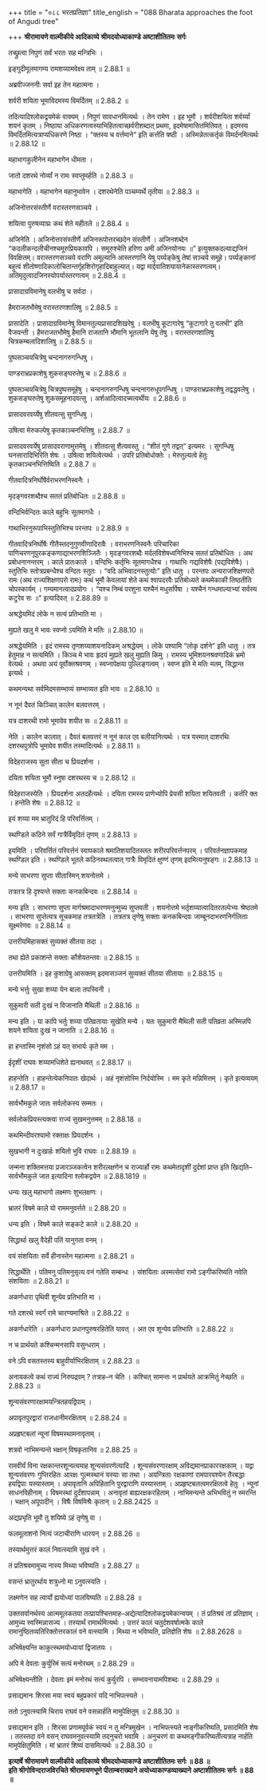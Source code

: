 +++
title = "०८८ भरतप्रतिज्ञा"
title_english = "088 Bharata approaches the foot of Angudi tree"

+++
**श्रीरामायणे वाल्मीकीये आदिकाव्ये श्रीमदयोध्याकाण्डे अष्टाशीतितमः सर्गः**

तच्छ्रुत्वा निपुणं सर्वं भरतः सह मन्त्रिभिः ।

इङ्गुदीमूलमागम्य रामशय्यामवेक्ष्य ताम् ॥ 2.88.1 ॥

अब्रवीज्जननीः सर्वा इह तेन महात्मना ।

शर्वरी शयिता भूमाविदमस्य विमर्दितम् ॥ 2.88.2 ॥

तदित्यादिश्लोकद्वयमेकं वाक्यम् । निपुणं सावधानमित्यर्थः । तेन रामेण । इह भूमौ । शर्वरीशयिता शर्वर्य्यां शयनं कृतम् । निष्ठाया अधिकरणत्वस्याभिहितत्वाच्छर्वरीशब्दात् प्रथमा, इदमेषामासितमितिवत् । इदमस्य विमर्दितमित्यत्राप्यधिकरणे निष्ठा । “क्तस्य च वर्त्तमाने” इति कर्त्तति षष्ठी । अस्मिन्नेतत्कर्तृकं विमर्दनमित्यर्थः ॥ 2.88.12 ॥

महाभागकुलीनेन महाभागेन धीमता ।

जातो दशरथे नोर्व्यां न रामः स्वप्तुमर्हति ॥ 2.88.3 ॥

महाभागेति । महाभागेन महानुभावेन । दशरथेनेति पञ्चम्यर्थे तृतीया ॥ 2.88.3 ॥

अजिनोत्तरसंस्तीर्णे वरास्तरणसञ्चये ।

शयित्वा पुरुषव्याघ्रः कथं शेते महीतले ॥ 2.88.4 ॥

अजिनेति । अजिनोत्तरसंस्तीर्णे अजिनरूपोत्तरच्छदेन संस्तीर्णे । अजिनशब्देन “कदलीकन्दलीचीनश्चमूरुप्रियकावपि । समूरुश्चेति हरिणा अमी अजिनयोनयः ॥” इत्युक्तकदल्याद्यजिनं विवक्षितम्। वरास्तरणसञ्चये वराणि अमूल्यानि आस्तरणानि येषु पर्य्यङ्केषु तेषां सञ्चये समूहे। पर्य्यङ्कानां बहुत्वं शीतोष्णादिकालोचितान्तर्गृहशिरोगृहादिबाहुल्यात्। यद्वा मार्द्दवातिशयायानेकास्तरणत्वम्। अतिमृदुत्वादजिनस्योपर्यास्तरणत्वम् ॥ 2.88.4 ॥

प्रासादाग्रविमानेषु वलभीषु च सर्वदा ।

हैमराजतभौमेषु वरास्तरणशालिषु ॥ 2.88.5 ॥

प्रासादेति । प्रासादाग्रविमानेषु विमानतुल्यप्रासादशिखरेषु । वलभीषु कूटागारेषु “कूटागारे तु वलभी” इति वैजयन्ती । हैमराजतभौमेषु हैमानि राजतानि भौमानि भूतलानि येषु तेषु । वरास्तरणशालिषु चित्रकम्बलादिशालिषु ॥ 2.88.5 ॥

पुष्पसञ्चयचित्रेषु चन्दनागरुगन्धिषु ।

पाण्डराभ्रप्रकाशेषु शुकसङ्घरुतेषु च ॥ 2.88.6 ॥

पुष्पसञ्चयचित्रेषु चित्रपुष्पसमूहेषु । चन्दनागरुगन्धिषु चन्दनागरुधूपगन्धिषु । पाण्डराभ्रप्रकाशेषु तद्वद्धवलेषु । शुकसङ्घरुतेषु शुकसमूहनादवत्सु । अर्शआदित्वादच्मत्वर्थीयः ॥ 2.88.6 ॥

प्रासादवरवर्य्येषु शीतवत्सु सुगन्धिषु ।

उषित्वा मेरुकल्पेषु कृतकाञ्चनभित्तिषु ॥ 2.88.7 ॥

प्रासादवरवर्येषु प्रासादवराणामुत्तमेषु । शीतवत्सु शैत्यवस्तु । “शीतं गुणे तद्वत्” इत्यमरः । सुगन्धिषु घनसारादिभिरिति शेषः । उषित्वा शयित्वेत्यर्थः । उपरि प्रतिबोधोक्तेः । मेरुतुल्यत्वे हेतुः कृतकाञ्चनभित्तिष्विति ॥ 2.88.7 ॥

गीतवादित्रनिर्घोषैर्वराभरणनिस्वनैः ।

मृदङ्गवरशब्दैश्च सततं प्रतिबोधितः ॥ 2.88.8 ॥

वन्दिभिर्वन्दितः काले बहुभिः सूतमागधैः ।

गाथाभिरनुरूपाभिस्तुतिभिश्च परन्तपः ॥ 2.88.9 ॥

गीतवादित्रनिर्घोषैः गीतैस्तदनुगुणवीणादिरावैः । वराभरणनिस्वनैः परिचारिका पाणिचरणनूपुरकङ्कणाद्याभरणशिञ्जितैः । मृदङ्गवरशब्दैः मर्दलविशेषध्वनिभिश्च सततं प्रतिबोधितः । अथ प्रबोधनानन्तरम् । काले प्रातःकाले । वन्दिभिः कर्तृभिः सूतमागधैश्च । गाथाभिः गद्यविशेषैः (पद्यविशेषैः) । स्तुतिभिः स्तोत्रप्रबन्धैश्च वन्दितः स्तुतः । “वदि अभिवादनस्तुत्योः” इति धातुः । परन्तपः अन्यराजशिक्षणपरो रामः (अथ राज्यशिक्षणपरो रामः) कथं भूमौ केवलायां शेते कथं श्वापदरवैः प्रतिबोध्यते कथमेकाकी तिष्ठतीति चोपस्कार्यम् । गम्यमानत्वादप्रयोगः । “यश्च निम्बं परशुना यश्चैनं मधुसर्पिषा । यश्चैनं गन्धमाल्याभ्यां सर्वस्य कटुरेव सः ॥” इत्यादिवत् ॥ 2.88.89 ॥

अश्रद्धेयमिदं लोके न सत्यं प्रतिभाति मा ।

मुह्यते खलु मे भावः स्वप्नो ऽयमिति मे मतिः ॥ 2.88.10 ॥

अश्रद्धेयमिति । इदं रामस्य तृणशय्याशयनादिकम् अश्रद्धेयम् । लोके पश्यामि “लोकृ दर्शने” इति धातुः । तत्र हेतुमाह न सत्यमिति । किञ्च मे भावः हृदयं मुह्यते खलु मुह्यति किमु । रामस्य भूमिशयनश्रवणादिकं भ्रमो वेत्यर्थः । अथवा अयं पूर्वोक्तश्रवणम् । स्वप्नापेक्षया पुल्लिङ्गत्वम् । स्वप्न इति मे मतिः मतम्, सिद्धान्त इत्यर्थः ।

कथमन्यथा सर्वमिदमसम्भाव्यं सम्भाव्यत इति भावः ॥ 2.88.10 ॥

न नूनं दैवतं किञ्चित् कालेन बलवत्तरम् ।

यत्र दाशरथी रामो भूमावेव शयीत सः ॥ 2.88.11 ॥

नेति । कालेन कालात् । दैवतं बलवत्तरं न नूनं काल एव बलीयानित्यर्थः । यत्र यस्मात् दाशरथिः दशरथपुत्रोपि भूमावेव शयीत तस्मादित्यर्थः ॥ 2.88.11 ॥

विदेहराजस्य सुता सीता च प्रियदर्शना ।

दयिता शयिता भूमौ स्नुषा दशरथस्य च ॥ 2.88.12 ॥

विदेहराजस्येति । प्रियदर्शना अतदर्हेत्यर्थः । दयिता रामस्य प्राणेभ्योपि प्रेयसी शयिता शयितवती । कर्तरि क्तः । हन्तेति शेषः ॥ 2.88.12 ॥

इयं शय्या मम भ्रातुरिदं हि परिवर्त्तितम् ।

स्थण्डिले कठिने सर्वं गात्रैर्विमृदितं तृणम् ॥ 2.88.13 ॥

इयमिति । परिवर्त्तितं परिवर्त्तनं स्वापकाले श्रमातिशयादितस्ततः शरीरपरिवर्त्तनपरम् । परिवर्तनज्ञापकमाह स्थण्डिल इति । स्थण्डिले भूतले कठिनस्थलत्वात् गात्रैः विमृदितं क्षुण्णं तृणम् इदमित्यनुषङ्गः ॥ 2.88.13 ॥

मन्ये साभरणा सुप्ता सीतास्मिन् शयनोत्तमे ।

तत्रतत्र हि दृश्यन्ते सक्ताः कनकबिन्दवः ॥ 2.88.14 ॥

मन्य इति । साभरणा सुप्ता मार्गश्रमादाभरणमनुन्मुच्य सुप्तवती । शयनोत्तमे भर्तृशय्यात्वादितरतल्पेभ्यः श्रेष्ठतमे । साभरणा सुप्तेत्यत्र सूचकमाह तत्रतत्रेति । तत्रतत्र तृणेषु सक्ताः कनकबिन्दवः जाम्बूनदाभरणनिर्गलिताः सूक्ष्मरेणवः ॥ 2.88.14 ॥

उत्तरीयमिहासक्तं सुव्यक्तं सीतया तदा ।

तथा ह्येते प्रकाशन्ते सक्ताः कौशेयतन्तवः ॥ 2.88.15 ॥

उत्तरीयमिति । इह कुशाग्रेषु आसक्तम् इदमासञ्जनं सुव्यक्तं सीतया सीतायाः ॥ 2.88.15 ॥

मन्ये भर्त्तुः सुखा शय्या येन बाला तपस्विनी ।

सुकुमारी सती दुःखं न विजानाति मैथिली ॥ 2.88.16 ॥

मन्य इति । या कापि भर्तुः शय्या पतिव्रतायाः सुखेति मन्ये । यतः सुकुमारी मैथिली सती पतिव्रता अस्मिन्नपि शयने शयिता दुःखं न जानाति ॥ 2.88.16 ॥

हा हन्तास्मि नृशंसो ऽहं यत् सभार्यः कृते मम ।

ईदृशीं राघवः शय्यामधिशेते ह्यनाथवत् ॥ 2.88.17 ॥

हाहन्तेति । हाहन्तेत्येकनिपातः खेदार्थः । अहं नृशंसोस्मि निर्दयोस्मि । मम कृते मन्निमित्तम् । कृते इत्यव्ययम् ॥ 2.88.17 ॥

सार्वभौमकुले जातः सर्वलोकस्य सम्मतः ।

सर्वलोकप्रियस्त्यक्त्वा राज्यं सुखमनुत्तमम् ॥ 2.88.18 ॥

कथमिन्दीवरश्यामो रक्ताक्षः प्रियदर्शनः ।

सुखभागी न दुःखार्हः शयितो भुवि राघवः ॥ 2.88.19 ॥

जन्मना शक्तिमत्तया प्रजारञ्जकत्वेन शरीरलक्षणेन च राज्यार्हो रामः कथमेतादृशीं दुर्दशां प्राप्त इति खिद्यति–सार्वभौमकुले जात इत्यादिना श्लोकद्वयेन ॥ 2.88.1819 ॥

धन्यः खलु महाभागो लक्ष्मणः शुभलक्षणः ।

भ्रातरं विषमे काले यो राममनुवर्त्तते ॥ 2.88.20 ॥

धन्य इति । विषमे काले सङ्कटे काले ॥ 2.88.20 ॥

सिद्धार्था खलु वैदेही पतिं यानुगता वनम् ।

वयं संशयिताः सर्वे हीनास्तेन महात्मना ॥ 2.88.21 ॥

सिद्धार्थेति । पतिमनु पतिमनुसृत्य वनं गतेति सम्बन्धः । संशयिताः अस्मत्सेवां रामो ऽङ्गीकरिष्यति नवेति संशयिताः ॥ 2.88.21 ॥

अकर्णधारा पृथिवी शून्येव प्रतिभाति मा ।

गते दशरथे स्वर्गं रामे चारण्यमाश्रिते ॥ 2.88.22 ॥

अकर्णधारेति । अकर्णधारा प्रधानपुरुषरहितेति यावत् । अत एव शून्येव प्रतिभाति ॥ 2.88.22 ॥

न च प्रार्थयते कश्चिन्मनसापि वसुन्धराम् ।

वने ऽपि वसतस्तस्य बाहुवीर्याभिरक्षिताम् ॥ 2.88.23 ॥

अनायकत्वे कथं राज्यं निरुपद्रवम् ? तत्राह–न चेति । कश्चित् सामन्तः न प्रार्थयते आक्रमितुं नेच्छति ॥ 2.88.23 ॥

शून्यसंवरणारक्षामयन्त्रितहयद्विपाम् ।

अपावृतपुरद्वारां राजधानीमरक्षिताम् ॥ 2.88.24 ॥

अप्रहृष्टबलां न्यूनां विषमस्थामनावृताम् ।

शत्रवो नाभिमन्यन्ते भक्षान् विषकृतानिव ॥ 2.88.25 ॥

रामवीर्यं विना रक्षकान्तरशून्यत्वमाह शून्यसंवरणेत्यादि । शून्यसंवरणारक्षाम् अविद्यमानप्राकाररक्षकाम् । यद्वा शून्यसंवरणः गुप्तिरहितः आरक्षः गुल्मस्थानं यस्याः सा तथा । अयन्त्रिताः रक्षकाणां रामपारवश्येन तैरबद्धाः हयद्विपाः यस्यास्ताम् । अपावृतानि अपिहितानि पुरद्वाराणि यस्यास्ताम् । अप्रहृष्टबलत्वमरक्षितत्वे हेतुः । न्यूनां साधनविहीनाम् । विषमस्थां दुर्दंशापन्नाम् । अनावृतां बाह्यरक्षकरहिताम् । नाभिमन्यन्ते अभिभवितुं न स्मरन्ति । भक्षान् अपूपादीन् । विषैः विषमिश्रैः कृतान् ॥ 2.88.2425 ॥

अद्यप्रभृति भूमौ तु शयिष्ये ऽहं तृणेषु वा ।

फलमूलाशनो नित्यं जटाचीराणि धारयन् ॥ 2.88.26 ॥

तस्यार्थमुत्तरं कालं निवत्स्यामि सुखं वने ।

तं प्रतिश्रवमामुच्य नास्य मिथ्या भविष्यति ॥ 2.88.27 ॥

वसन्तं भ्रातुरर्थाय शत्रुध्नो मा ऽनुवत्स्यति ।

लक्ष्मणेन सह त्वार्यो ह्ययोध्यां पालयिष्यति ॥ 2.88.28 ॥

उक्तसर्वानर्थस्य आत्ममूलकतया तत्प्रायश्चित्तमाह–अद्येत्यादिश्लोकद्वयमेकान्वयम् । तं प्रतिश्रवं तां प्रतिज्ञाम् । आमुच्य स्वस्मिन्नासज्य । तस्यार्थं रामार्थमित्यर्थः । उत्तरं कालं चतुर्दशवर्षात्मके काले रामानुष्ठितव्यतिरिक्तोत्तरकालं वने वत्स्यामि । मिथ्या न भविष्यति, प्रतिज्ञेति शेषः ॥ 2.88.2628 ॥

अभिषेक्ष्यन्ति काकुत्स्थमयोध्यायां द्विजातयः ।

अपि मे देवताः कुर्युरिमं सत्यं मनोरथम् ॥ 2.88.29 ॥

अभिषेक्ष्यन्तीति । देवताः इमं मनोरथं सत्यं कुर्युरपि । सम्भावनायामपिशब्दः ॥ 2.88.29 ॥

प्रसाद्यमानः शिरसा मया स्वयं बहुप्रकारं यदि नाभिपत्स्यते ।

ततो ऽनुवत्स्यामि चिराय राघवं वने वसन्नार्हति मामुपेक्षितुम् ॥ 2.88.30 ॥

प्रसाद्यमान इति । शिरसा प्रणामपूर्वकं स्वयं न तु मन्त्रिमुखेन । नाभिपत्स्यते नाङ्गीकरिष्यति, प्रसादमिति शेषः । ततस्तदा वने वसन् राघवमनुवत्स्यामि तदनुचरो भवामि । अनुचरणं वा कथमङ्गीकरिष्यतीत्यत्राह नार्हति मामुपेक्षितुमिति । मां भ्रातरं शिष्यं दासमित्यर्थः ॥ 2.88.30 ॥

**इत्यार्षे श्रीरामायणे वाल्मीकीये आदिकाव्ये श्रीमदयोध्याकाण्डे अष्टाशीतितमः सर्गः ॥ 88 ॥  
इति श्रीगोविन्दराजविरचिते श्रीरामायणभूणे पीताम्बराख्याने अयोध्याकाण्डव्याख्याने अष्टाशीतितमः सर्गः ॥ 88 ॥**
